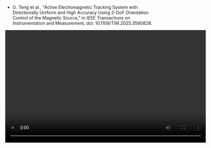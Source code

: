 - G. Teng et al., "Active Electromagnetic Tracking System with Directionally Uniform and High Accuracy Using 2-DoF Orientation Control of the Magnetic Source," in IEEE Transactions on Instrumentation and Measurement, doi: 10.1109/TIM.2025.3580828. 

<video width="640" height="360" controls>
  <source src="magnetic.mp4" type="video/mp4">
  Your browser does not support the video tag.
</video>